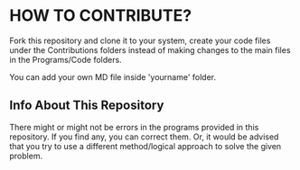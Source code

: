 # HOW TO CONTRIBUTE?

Fork this repository and clone it to your system, create your code files under the Contributions folders instead of making changes to the main files in the Programs/Code folders.

You can add your own MD file inside 'yourname' folder.

## Info About This Repository

There might or might not be errors in the programs provided in this repository. If you find any, you can correct them. Or, it would be advised that you try to use a different method/logical approach to solve the given problem.

